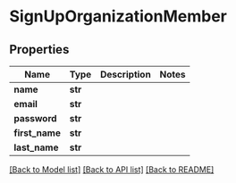 # SignUpOrganizationMember

## Properties
Name | Type | Description | Notes
------------ | ------------- | ------------- | -------------
**name** | **str** |  | 
**email** | **str** |  | 
**password** | **str** |  | 
**first_name** | **str** |  | 
**last_name** | **str** |  | 

[[Back to Model list]](../README.md#documentation-for-models) [[Back to API list]](../README.md#documentation-for-api-endpoints) [[Back to README]](../README.md)



